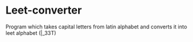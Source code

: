 # Leet-converter
Program which takes capital letters from latin alphabet and converts it into leet alphabet (|_33T)
